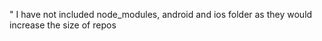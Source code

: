 " I have not included node_modules, android and ios folder as they would increase the size of repos
